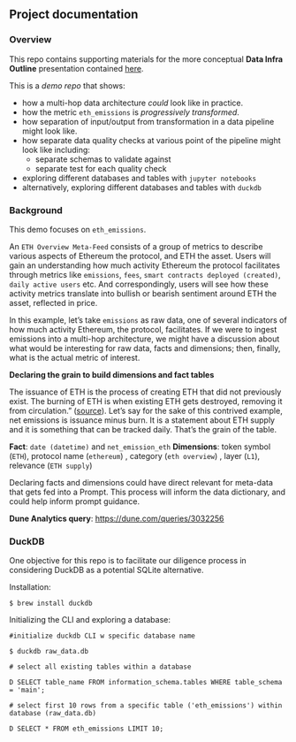 ## Project documentation

### Overview 

This repo contains supporting materials for the more conceptual **Data Infra Outline** presentation contained [here](https://docs.google.com/presentation/d/1cTAUfFR9t_07dHk8hT6OyZbTvqPOvzZt-okjWMhd3P4/edit?usp=sharing).

This is a _demo repo_ that shows:

- how a multi-hop data architecture _could_ look like in practice.
- how the metric `eth_emissions` is _progressively transformed_.
- how separation of input/output from transformation in a data pipeline might look like.
- how separate data quality checks at various point of the pipeline might look like including:
    - separate schemas to validate against
    - separate test for each quality check
- exploring different databases and tables with `jupyter notebooks`
- alternatively, exploring different databases and tables with `duckdb`

### Background

This demo focuses on `eth_emissions`. 

An `ETH Overview Meta-Feed` consists of a group of metrics to describe various aspects of Ethereum the protocol, and ETH the asset. Users will gain an understanding how much activity Ethereum the protocol facilitates through metrics like `emissions`, `fees`, `smart contracts deployed (created)`, `daily active users` etc. And correspondingly, users will see how these activity metrics translate into bullish or bearish sentiment around ETH the asset, reflected in price. 

In this example, let’s take `emissions` as raw data, one of several indicators of how much activity Ethereum, the protocol, facilitates. If we were to ingest emissions into a multi-hop architecture, we might have a discussion about what would be interesting for raw data, facts and dimensions; then, finally, what is the actual metric of interest. 

**Declaring the grain to build dimensions and fact tables**

The issuance of ETH is the process of creating ETH that did not previously exist. The burning of ETH is when existing ETH gets destroyed, removing it from circulation.” ([source](https://ethereum.org/en/roadmap/merge/issuance/)). Let’s say for the sake of this contrived example, net emissions is issuance minus burn. It is a statement about ETH supply and it is something that can be tracked daily. That’s the grain of the table. 

**Fact**: `date (datetime)` and `net_emission_eth`
**Dimensions**: token symbol (`ETH`), protocol name (`ethereum`) , category (`eth overview`) , layer (`L1`), relevance (`ETH supply`) 

Declaring facts and dimensions could have direct relevant for meta-data that gets fed into a Prompt. This process will inform the data dictionary, and could help inform prompt guidance.

**Dune Analytics query**: https://dune.com/queries/3032256

### DuckDB

One objective for this repo is to facilitate our diligence process in considering DuckDB as a potential SQLite alternative. 

Installation:

```
$ brew install duckdb
```

Initializing the CLI and exploring a database:

```
#initialize duckdb CLI w specific database name

$ duckdb raw_data.db

# select all existing tables within a database

D SELECT table_name FROM information_schema.tables WHERE table_schema = 'main'; 

# select first 10 rows from a specific table ('eth_emissions') within database (raw_data.db)

D SELECT * FROM eth_emissions LIMIT 10;
```
